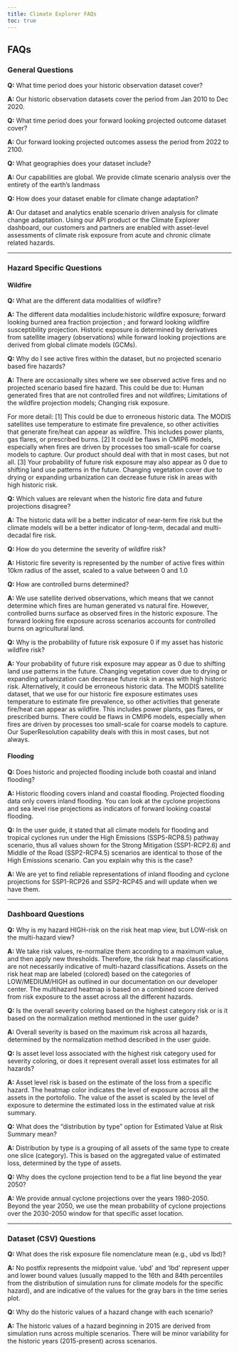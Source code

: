 ```yaml
---
title: Climate Explorer FAQs
toc: true
---
```


## FAQs

### General Questions

**Q:** What time period does your historic observation dataset cover?

**A:** Our historic observation datasets cover the period from Jan 2010 to Dec 2020.

**Q:** What time period does your forward looking projected outcome dataset cover?

**A:** Our forward looking projected outcomes assess the period from 2022 to 2100.

**Q:** What geographies does your dataset include?

**A:** Our capabilities are global. We provide climate scenario analysis over the entirety of the earth’s landmass

**Q:** How does your dataset enable for climate change adaptation?

**A:** Our dataset and analytics enable scenario driven analysis for climate change adaptation. Using our API product or the Climate Explorer dashboard, our customers and partners are enabled with asset-level assessments of climate risk exposure from acute and chronic climate related hazards.

______________________________________________________________________________________________________________

### Hazard Specific Questions


#### Wildfire


**Q:** What are the different data modalities of wildfire?

**A:** The different data modalities include:historic wildfire exposure; forward looking burned area fraction projection ; and forward looking wildfire susceptibility projection. Historic exposure is determined by derivatives from satellite imagery (observations) while forward looking projections are derived from global climate models (GCMs).

**Q:** Why do I see active fires within the dataset, but no projected scenario based fire hazards?

**A:** There are occasionally sites where we see observed active fires and no projected scenario based fire hazard. This could be due to: Human generated fires that are not controlled fires and not wildfires; Limitations of the wildfire projection models; Changing risk exposure.

For more detail:
[1] This could be due to erroneous historic data. The MODIS satellites use temperature to estimate fire prevalence, so other activities that generate fire/heat can appear as wildfire. This includes power plants, gas flares, or prescribed burns.
[2] It could be flaws in CMIP6 models, especially when fires are driven by processes too small-scale for coarse models to capture. Our product should deal with that in most cases, but not all.
[3] Your probability of future risk exposure may also appear as 0 due to shifting land use patterns in the future. Changing vegetation cover due to drying or expanding urbanization can decrease future risk in areas with high historic risk.

**Q:** Which values are relevant when the historic fire data and future projections disagree?

**A:** The historic data will be a better indicator of near-term fire risk but the climate models will be a better indicator of long-term, decadal and multi-decadal fire risk.

**Q:** How do you determine the severity of wildfire risk?

**A:** Historic fire severity is represented by the number of active fires within 10km radius of the asset, scaled to a value between 0 and 1.0    

**Q:** How are controlled burns determined?

**A:** We use satellite derived observations, which means that we cannot determine which fires are human generated vs natural fire. However, controlled burns surface as observed fires in the historic exposure. The forward looking fire exposure across scenarios accounts for controlled burns on agricultural land.

**Q:** Why is the probability of future risk exposure 0 if my asset has historic wildfire risk?

**A:** Your probability of future risk exposure may appear as 0 due to shifting land use patterns in the future.  Changing vegetation cover due to drying or expanding urbanization can decrease future risk in areas with high historic risk. Alternatively, it could be erroneous historic data.  The MODIS satellite dataset, that we use for our historic fire exposure estimates uses temperature to estimate fire prevalence, so other activities that generate fire/heat can appear as wildfire.  This includes power plants, gas flares, or prescribed burns. There could be flaws in CMIP6 models, especially when fires are driven by processes too small-scale for coarse models to capture. Our SuperResolution capability deals with this in most cases, but not always.

#### Flooding


**Q:** Does historic and projected flooding include both coastal and inland flooding?

**A:** Historic flooding covers inland and coastal flooding. Projected flooding data only covers inland flooding. You can look at the cyclone projections and sea level rise projections as indicators of forward looking coastal flooding.

**Q:** In the user guide, it stated that all climate models for flooding and tropical cyclones run under the High Emissions (SSP5-RCP8.5) pathway scenario, thus all values shown for the Strong Mitigation (SSP1-RCP2.6) and Middle of the Road (SSP2-RCP4.5) scenarios are identical to those of the High Emissions scenario. Can you explain why this is the case?

**A:** We are yet to find reliable representations of inland flooding and cyclone projections for SSP1-RCP26 and SSP2-RCP45 and will update when we have them.


______________________________________________________________________________________________________________

### Dashboard Questions

**Q:** Why is my hazard HIGH-risk on the risk heat map view, but LOW-risk on the multi-hazard view?

**A:** We take risk values, re-normalize them according to a maximum value, and then apply new thresholds. Therefore,  the risk heat map classifications are not necessarily indicative of multi-hazard classifications. Assets on the risk heat map are labeled (colored) based on the categories of LOW/MEDIUM/HIGH as outlined in our documentation on our developer center. The multihazard heatmap is based on a combined score derived from risk exposure to the asset across all the different hazards.

**Q:** Is the overall severity coloring based on the highest category risk or is it based on the normalization method mentioned in the user guide?

**A:** Overall severity is based on the maximum risk across all hazards, determined by the normalization method described in the user guide.

**Q:** Is asset level loss associated with the highest risk category used for severity coloring, or does it represent overall asset loss estimates for all hazards?

**A:** Asset level risk is based on the estimate of the loss from a specific hazard. The heatmap color indicates the level of exposure across all the assets in the portofolio. The value of the asset is scaled by the level of exposure to determine the estimated loss in the estimated value at risk summary.

**Q:** What does the “distribution by type” option for Estimated Value at Risk Summary mean?

**A:** Distribution by type is a grouping of all assets of the same type to create one slice (category). This is based on the aggregated value of estimated loss, determined by the type of assets.

**Q:** Why does the cyclone projection tend to be a flat line beyond the year 2050?

**A:** We provide annual cyclone projections over the years 1980-2050. Beyond the year 2050, we use the mean probability of cyclone projections over the 2030-2050 window for that specific asset location.

______________________________________________________________________________________________________________

### Dataset (CSV) Questions

**Q:** What does the risk exposure file nomenclature mean (e.g., ubd vs lbd)?

**A:** No postfix represents the midpoint value. ‘ubd’ and ‘lbd’ represent upper and lower bound values (usually mapped to the 16th and 84th percentiles from the distribution of simulation runs for climate models for the specific hazard), and are indicative of the values for the gray bars in the time series plot.

**Q:** Why do the historic values of a hazard change with each scenario?

**A:** The historic values of a hazard beginning in 2015 are derived from simulation runs across multiple scenarios. There will be minor variability for the historic years (2015-present) across scenarios.
